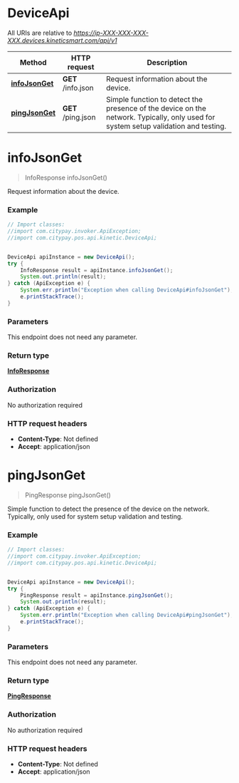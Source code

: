 # DeviceApi

All URIs are relative to *https://ip-XXX-XXX-XXX-XXX.devices.kineticsmart.com/api/v1*

Method | HTTP request | Description
------------- | ------------- | -------------
[**infoJsonGet**](DeviceApi.md#infoJsonGet) | **GET** /info.json | Request information about the device.
[**pingJsonGet**](DeviceApi.md#pingJsonGet) | **GET** /ping.json | Simple function to detect the presence of the device on the network. Typically, only used for system setup validation and testing.


<a name="infoJsonGet"></a>
# **infoJsonGet**
> InfoResponse infoJsonGet()

Request information about the device.

### Example
```java
// Import classes:
//import com.citypay.invoker.ApiException;
//import com.citypay.pos.api.kinetic.DeviceApi;


DeviceApi apiInstance = new DeviceApi();
try {
    InfoResponse result = apiInstance.infoJsonGet();
    System.out.println(result);
} catch (ApiException e) {
    System.err.println("Exception when calling DeviceApi#infoJsonGet");
    e.printStackTrace();
}
```

### Parameters
This endpoint does not need any parameter.

### Return type

[**InfoResponse**](InfoResponse.md)

### Authorization

No authorization required

### HTTP request headers

 - **Content-Type**: Not defined
 - **Accept**: application/json

<a name="pingJsonGet"></a>
# **pingJsonGet**
> PingResponse pingJsonGet()

Simple function to detect the presence of the device on the network. Typically, only used for system setup validation and testing.

### Example
```java
// Import classes:
//import com.citypay.invoker.ApiException;
//import com.citypay.pos.api.kinetic.DeviceApi;


DeviceApi apiInstance = new DeviceApi();
try {
    PingResponse result = apiInstance.pingJsonGet();
    System.out.println(result);
} catch (ApiException e) {
    System.err.println("Exception when calling DeviceApi#pingJsonGet");
    e.printStackTrace();
}
```

### Parameters
This endpoint does not need any parameter.

### Return type

[**PingResponse**](PingResponse.md)

### Authorization

No authorization required

### HTTP request headers

 - **Content-Type**: Not defined
 - **Accept**: application/json

